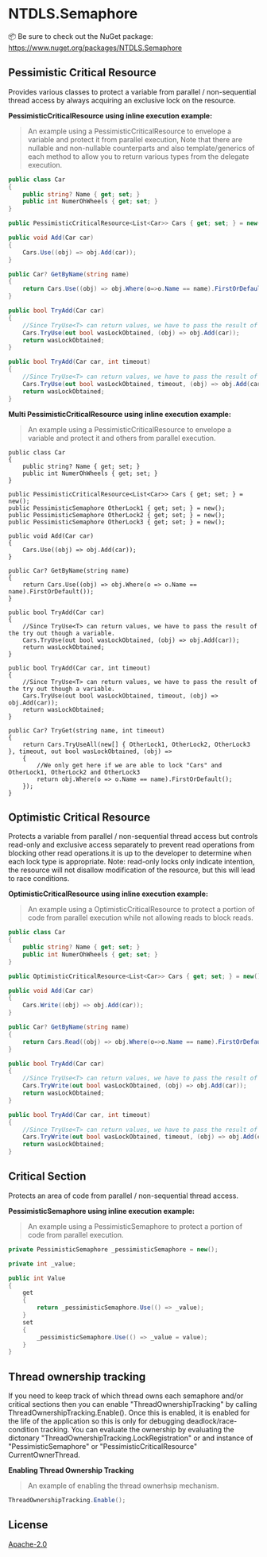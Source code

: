 # NTDLS.Semaphore

📦 Be sure to check out the NuGet package: https://www.nuget.org/packages/NTDLS.Semaphore

## Pessimistic Critical Resource
Provides various classes to protect a variable from parallel / non-sequential thread access by always acquiring an exclusive lock on the resource.

**PessimisticCriticalResource using inline execution example:**
>An example using a PessimisticCriticalResource to envelope a variable and protect it from parallel execution,
> Note that there are nullable and non-nullable counterparts and also template/generics of each method to
> allow you to return various types from the delegate execution.
```csharp
public class Car
{
    public string? Name { get; set; }
    public int NumerOhWheels { get; set; }
}

public PessimisticCriticalResource<List<Car>> Cars { get; set; } = new();

public void Add(Car car)
{
    Cars.Use((obj) => obj.Add(car));
}

public Car? GetByName(string name)
{
    return Cars.Use((obj) => obj.Where(o=>o.Name == name).FirstOrDefault());
}

public bool TryAdd(Car car)
{
    //Since TryUse<T> can return values, we have to pass the result of the try out though a variable.
    Cars.TryUse(out bool wasLockObtained, (obj) => obj.Add(car));
    return wasLockObtained;
}

public bool TryAdd(Car car, int timeout)
{
    //Since TryUse<T> can return values, we have to pass the result of the try out though a variable.
    Cars.TryUse(out bool wasLockObtained, timeout, (obj) => obj.Add(car));
    return wasLockObtained;
}
```


**Multi PessimisticCriticalResource using inline execution example:**
>An example using a PessimisticCriticalResource to envelope a variable and protect it and others from parallel execution.
```
public class Car
{
    public string? Name { get; set; }
    public int NumerOhWheels { get; set; }
}

public PessimisticCriticalResource<List<Car>> Cars { get; set; } = new();
public PessimisticSemaphore OtherLock1 { get; set; } = new();
public PessimisticSemaphore OtherLock2 { get; set; } = new();
public PessimisticSemaphore OtherLock3 { get; set; } = new();

public void Add(Car car)
{
    Cars.Use((obj) => obj.Add(car));
}

public Car? GetByName(string name)
{
    return Cars.Use((obj) => obj.Where(o => o.Name == name).FirstOrDefault());
}

public bool TryAdd(Car car)
{
    //Since TryUse<T> can return values, we have to pass the result of the try out though a variable.
    Cars.TryUse(out bool wasLockObtained, (obj) => obj.Add(car));
    return wasLockObtained;
}

public bool TryAdd(Car car, int timeout)
{
    //Since TryUse<T> can return values, we have to pass the result of the try out though a variable.
    Cars.TryUse(out bool wasLockObtained, timeout, (obj) => obj.Add(car));
    return wasLockObtained;
}

public Car? TryGet(string name, int timeout)
{
    return Cars.TryUseAll(new[] { OtherLock1, OtherLock2, OtherLock3 }, timeout, out bool wasLockObtained, (obj) =>
    {
        //We only get here if we are able to lock "Cars" and OtherLock1, OtherLock2 and OtherLock3
        return obj.Where(o => o.Name == name).FirstOrDefault();
    });
}
```


## Optimistic Critical Resource
Protects a variable from parallel / non-sequential thread access but controls read-only and exclusive
access separately to prevent read operations from blocking other read operations.it is up to the developer
to determine when each lock type is appropriate. Note: read-only locks only indicate intention, the resource
will not disallow modification of the resource, but this will lead to race conditions.

**OptimisticCriticalResource using inline execution example:**
>
>An example using a OptimisticCriticalResource to protect a portion of code from parallel execution while not allowing reads to block reads.
```csharp
public class Car
{
    public string? Name { get; set; }
    public int NumerOhWheels { get; set; }
}

public OptimisticCriticalResource<List<Car>> Cars { get; set; } = new();

public void Add(Car car)
{
    Cars.Write((obj) => obj.Add(car));
}

public Car? GetByName(string name)
{
    return Cars.Read((obj) => obj.Where(o=>o.Name == name).FirstOrDefault());
}

public bool TryAdd(Car car)
{
    //Since TryUse<T> can return values, we have to pass the result of the try out though a variable.
    Cars.TryWrite(out bool wasLockObtained, (obj) => obj.Add(car));
    return wasLockObtained;
}

public bool TryAdd(Car car, int timeout)
{
    //Since TryUse<T> can return values, we have to pass the result of the try out though a variable.
    Cars.TryWrite(out bool wasLockObtained, timeout, (obj) => obj.Add(car));
    return wasLockObtained;
}
```


## Critical Section
Protects an area of code from parallel / non-sequential thread access.

**PessimisticSemaphore using inline execution example:**
>
>An example using a PessimisticSemaphore to protect a portion of code from parallel execution.
```csharp
private PessimisticSemaphore _pessimisticSemaphore = new();

private int _value;

public int Value
{
    get
    {
        return _pessimisticSemaphore.Use(() => _value);
    }
    set
    {
        _pessimisticSemaphore.Use(() => _value = value);
    }
}
```

## Thread ownership tracking
If you need to keep track of which thread owns each semaphore and/or critical sections then
  you can enable "ThreadOwnershipTracking" by calling ThreadOwnershipTracking.Enable(). Once this
  is enabled, it is enabled for the life of the application so this is only for debugging
  deadlock/race-condition tracking.
You can evaluate the ownership by evaluating
  the dictonary "ThreadOwnershipTracking.LockRegistration" or and instance of
  "PessimisticSemaphore" or "PessimisticCriticalResource" CurrentOwnerThread.

**Enabling Thread Ownership Tracking**
>
>An example of enabling the thread ownerhsip mechanism.
```csharp
ThreadOwnershipTracking.Enable();
```

## License
[Apache-2.0](https://choosealicense.com/licenses/apache-2.0/)
